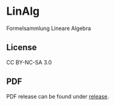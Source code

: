 # LinAlg

Formelsammlung Lineare Algebra

## License
CC BY-NC-SA 3.0

## PDF
PDF release can be found under [release](https://github.com/HSR-Stud/LinAlg_2018/releases).
